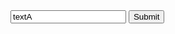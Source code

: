 
<html>
<head>
</head>
<body>
<form action="https://takajo-soft36.github.io/RPG-rogin/rogin.md" method="get">
<input type="text" name="t" value="textA"></input>
<input type="hidden" name="h" value="hiddenA">
<input type="submit">
</form>
</body>
</html>
